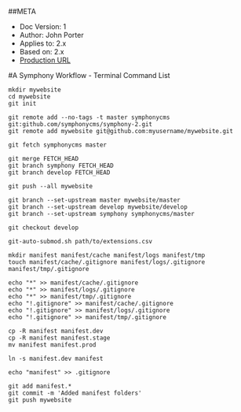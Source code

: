##META
* Doc Version: 1
* Author: John Porter
* Applies to: 2.x
* Based on: 2.x
* [Production URL]()

#A Symphony Workflow - Terminal Command List


	mkdir mywebsite
	cd mywebsite
	git init

	git remote add --no-tags -t master symphonycms git:github.com/symphonycms/symphony-2.git
	git remote add mywebsite git@github.com:myusername/mywebsite.git

	git fetch symphonycms master

	git merge FETCH_HEAD
	git branch symphony FETCH_HEAD
	git branch develop FETCH_HEAD

	git push --all mywebsite

	git branch --set-upstream master mywebsite/master
	git branch --set-upstream develop mywebsite/develop
	git branch --set-upstream symphony symphonycms/master

	git checkout develop

	git-auto-submod.sh path/to/extensions.csv

	mkdir manifest manifest/cache manifest/logs manifest/tmp
	touch manifest/cache/.gitignore manifest/logs/.gitignore manifest/tmp/.gitignore

	echo "*" >> manifest/cache/.gitignore
	echo "*" >> manifest/logs/.gitignore
	echo "*" >> manifest/tmp/.gitignore
	echo "!.gitignore" >> manifest/cache/.gitignore
	echo "!.gitignore" >> manifest/logs/.gitignore
	echo "!.gitignore" >> manifest/tmp/.gitignore

	cp -R manifest manifest.dev
	cp -R manifest manifest.stage
	mv manifest manifest.prod

	ln -s manifest.dev manifest

	echo "manifest" >> .gitignore

	git add manifest.*
	git commit -m 'Added manifest folders'
	git push mywebsite
